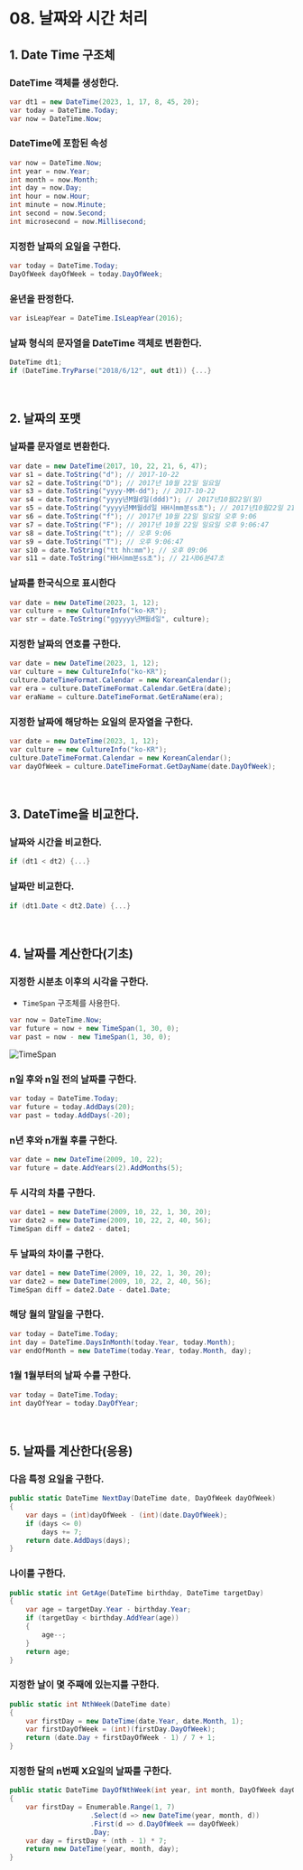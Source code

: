 # 08. 날짜와 시간 처리

## 1. Date Time 구조체
### DateTime 객체를 생성한다.

```c#
var dt1 = new DateTime(2023, 1, 17, 8, 45, 20);
var today = DateTime.Today;
var now = DateTime.Now;
```

### DateTime에 포함된 속성

```c#
var now = DateTime.Now;
int year = now.Year;
int month = now.Month;
int day = now.Day;
int hour = now.Hour;
int minute = now.Minute;
int second = now.Second;
int microsecond = now.Millisecond;
```

### 지정한 날짜의 요일을 구한다.

```c#
var today = DateTime.Today;
DayOfWeek dayOfWeek = today.DayOfWeek;
```

### 윤년을 판정한다.

```c#
var isLeapYear = DateTime.IsLeapYear(2016);
```

### 날짜 형식의 문자열을 DateTime 객체로 변환한다.

```c#
DateTime dt1;
if (DateTime.TryParse("2018/6/12", out dt1)) {...}
```

</br>

## 2. 날짜의 포맷
### 날짜를 문자열로 변환한다.

```c#
var date = new DateTime(2017, 10, 22, 21, 6, 47);
var s1 = date.ToString("d"); // 2017-10-22
var s2 = date.ToString("D"); // 2017년 10월 22일 일요일
var s3 = date.ToString("yyyy-MM-dd"); // 2017-10-22
var s4 = date.ToString("yyyy년M월d일(ddd)"); // 2017년10월22일(일)
var s5 = date.ToString("yyyy년MM월dd일 HH시mm분ss초"); // 2017년10월22일 21시06분47초
var s6 = date.ToString("f"); // 2017년 10월 22일 일요일 오후 9:06
var s7 = date.ToString("F"); // 2017년 10월 22일 일요일 오후 9:06:47
var s8 = date.ToString("t"); // 오후 9:06
var s9 = date.ToString("T"); // 오후 9:06:47
var s10 = date.ToString("tt hh:mm"); // 오후 09:06
var s11 = date.ToString("HH시mm분ss초"); // 21시06분47초
```

### 날짜를 한국식으로 표시한다

```c#
var date = new DateTime(2023, 1, 12);
var culture = new CultureInfo("ko-KR");
var str = date.ToString("ggyyyy년M월d일", culture);
```

### 지정한 날짜의 연호를 구한다.

```c#
var date = new DateTime(2023, 1, 12);
var culture = new CultureInfo("ko-KR");
culture.DateTimeFormat.Calendar = new KoreanCalendar();
var era = culture.DateTimeFormat.Calendar.GetEra(date);
var eraName = culture.DateTimeFormat.GetEraName(era);
```

### 지정한 날짜에 해당하는 요일의 문자열을 구한다.

```c#
var date = new DateTime(2023, 1, 12);
var culture = new CultureInfo("ko-KR");
culture.DateTimeFormat.Calendar = new KoreanCalendar();
var dayOfWeek = culture.DateTimeFormat.GetDayName(date.DayOfWeek);
```

</br>

## 3. DateTime을 비교한다.
### 날짜와 시간을 비교한다.

```c#
if (dt1 < dt2) {...}
```

### 날짜만 비교한다.

```c#
if (dt1.Date < dt2.Date) {...}
```

</br>

## 4. 날짜를 계산한다(기초)
### 지정한 시분초 이후의 시각을 구한다.
- `TimeSpan` 구조체를 사용한다.

```c#
var now = DateTime.Now;
var future = now + new TimeSpan(1, 30, 0);
var past = now - new TimeSpan(1, 30, 0);
```

![TimeSpan](./images/image006.jpg)

### n일 후와 n일 전의 날짜를 구한다.

```c#
var today = DateTime.Today;
var future = today.AddDays(20);
var past = today.AddDays(-20);
```

### n년 후와 n개월 후를 구한다.

```c#
var date = new DateTime(2009, 10, 22);
var future = date.AddYears(2).AddMonths(5);
```

### 두 시각의 차를 구한다.

```c#
var date1 = new DateTime(2009, 10, 22, 1, 30, 20);
var date2 = new DateTime(2009, 10, 22, 2, 40, 56);
TimeSpan diff = date2 - date1;
```

### 두 날짜의 차이를 구한다.

```c#
var date1 = new DateTime(2009, 10, 22, 1, 30, 20);
var date2 = new DateTime(2009, 10, 22, 2, 40, 56);
TimeSpan diff = date2.Date - date1.Date;
```

### 해당 월의 말일을 구한다.

```c#
var today = DateTime.Today;
int day = DateTime.DaysInMonth(today.Year, today.Month);
var endOfMonth = new DateTime(today.Year, today.Month, day);
```

### 1월 1월부터의 날짜 수를 구한다.

```c#
var today = DateTime.Today;
int dayOfYear = today.DayOfYear;
```

</br>

## 5. 날짜를 계산한다(응용)
### 다음 특정 요일을 구한다.

```c#
public static DateTime NextDay(DateTime date, DayOfWeek dayOfWeek)
{
    var days = (int)dayOfWeek - (int)(date.DayOfWeek);
    if (days <= 0)
        days += 7;
    return date.AddDays(days);
}
```

### 나이를 구한다.

```c#
public static int GetAge(DateTime birthday, DateTime targetDay)
{
    var age = targetDay.Year - birthday.Year;
    if (targetDay < birthday.AddYear(age))
    {
        age--;
    }
    return age;
}
```

### 지정한 날이 몇 주째에 있는지를 구한다.

```c#
public static int NthWeek(DateTime date)
{
    var firstDay = new DateTime(date.Year, date.Month, 1);
    var firstDayOfWeek = (int)(firstDay.DayOfWeek);
    return (date.Day + firstDayOfWeek - 1) / 7 + 1;
}
```

### 지정한 달의 n번째 X요일의 날짜를 구한다.

```c#
public static DateTime DayOfNthWeek(int year, int month, DayOfWeek dayOfWeek, int nth)
{
    var firstDay = Enumerable.Range(1, 7)
                    .Select(d => new DateTime(year, month, d))
                    .First(d => d.DayOfWeek == dayOfWeek)
                    .Day;
    var day = firstDay + (nth - 1) * 7;
    return new DateTime(year, month, day);
}
```
